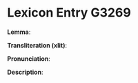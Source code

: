 # Lexicon Entry G3269

**Lemma**: 

**Transliteration (xlit)**: 

**Pronunciation**: 

**Description**:

